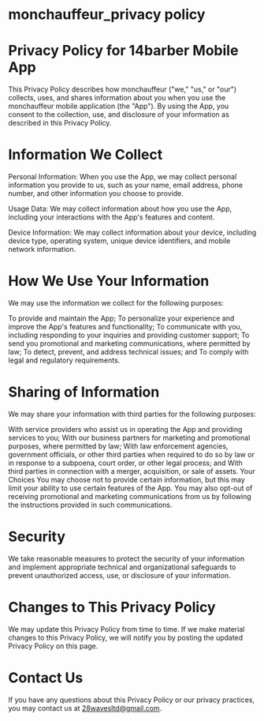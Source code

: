 # monchauffeur_privacy policy

# Privacy Policy for 14barber Mobile App
This Privacy Policy describes how monchauffeur ("we," "us," or "our") collects, uses, and shares information about you when you use the monchauffeur mobile application (the "App"). By using the App, you consent to the collection, use, and disclosure of your information as described in this Privacy Policy.

# Information We Collect
Personal Information: When you use the App, we may collect personal information you provide to us, such as your name, email address, phone number, and other information you choose to provide.

Usage Data: We may collect information about how you use the App, including your interactions with the App's features and content.

Device Information: We may collect information about your device, including device type, operating system, unique device identifiers, and mobile network information.

# How We Use Your Information
We may use the information we collect for the following purposes:

To provide and maintain the App;
To personalize your experience and improve the App's features and functionality;
To communicate with you, including responding to your inquiries and providing customer support;
To send you promotional and marketing communications, where permitted by law;
To detect, prevent, and address technical issues; and
To comply with legal and regulatory requirements.

# Sharing of Information
We may share your information with third parties for the following purposes:

With service providers who assist us in operating the App and providing services to you;
With our business partners for marketing and promotional purposes, where permitted by law;
With law enforcement agencies, government officials, or other third parties when required to do so by law or in response to a subpoena, court order, or other legal process; and
With third parties in connection with a merger, acquisition, or sale of assets.
Your Choices
You may choose not to provide certain information, but this may limit your ability to use certain features of the App. You may also opt-out of receiving promotional and marketing communications from us by following the instructions provided in such communications.

# Security
We take reasonable measures to protect the security of your information and implement appropriate technical and organizational safeguards to prevent unauthorized access, use, or disclosure of your information.

# Changes to This Privacy Policy
We may update this Privacy Policy from time to time. If we make material changes to this Privacy Policy, we will notify you by posting the updated Privacy Policy on this page.

# Contact Us
If you have any questions about this Privacy Policy or our privacy practices, you may contact us at 28wavesltd@gmail.com.
